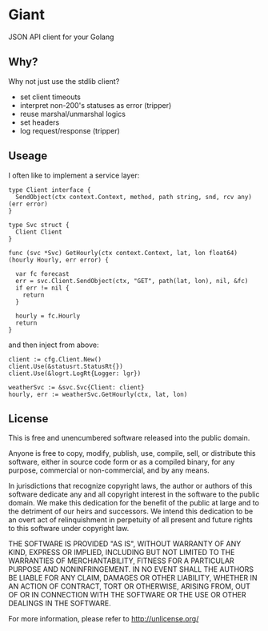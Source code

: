 
# Giant

JSON API client for your Golang

## Why?

Why not just use the stdlib client?

 - set client timeouts
 - interpret non-200's statuses as error (tripper)
 - reuse marshal/unmarshal logics
 - set headers
 - log request/response (tripper)

## Useage

I often like to implement a service layer:

    type Client interface {
      SendObject(ctx context.Context, method, path string, snd, rcv any) (err error)
    }

    type Svc struct {
      Client Client
    }

    func (svc *Svc) GetHourly(ctx context.Context, lat, lon float64) (hourly Hourly, err error) {

      var fc forecast
      err = svc.Client.SendObject(ctx, "GET", path(lat, lon), nil, &fc)
      if err != nil {
        return
      }

      hourly = fc.Hourly
      return
    }

and then inject from above:

    client := cfg.Client.New()
    client.Use(&statusrt.StatusRt{})
    client.Use(&logrt.LogRt{Logger: lgr})

    weatherSvc := &svc.Svc{Client: client}
    hourly, err := weatherSvc.GetHourly(ctx, lat, lon)

## License

This is free and unencumbered software released into the public domain.

Anyone is free to copy, modify, publish, use, compile, sell, or
distribute this software, either in source code form or as a compiled
binary, for any purpose, commercial or non-commercial, and by any
means.

In jurisdictions that recognize copyright laws, the author or authors
of this software dedicate any and all copyright interest in the
software to the public domain. We make this dedication for the benefit
of the public at large and to the detriment of our heirs and
successors. We intend this dedication to be an overt act of
relinquishment in perpetuity of all present and future rights to this
software under copyright law.

THE SOFTWARE IS PROVIDED "AS IS", WITHOUT WARRANTY OF ANY KIND,
EXPRESS OR IMPLIED, INCLUDING BUT NOT LIMITED TO THE WARRANTIES OF
MERCHANTABILITY, FITNESS FOR A PARTICULAR PURPOSE AND NONINFRINGEMENT.
IN NO EVENT SHALL THE AUTHORS BE LIABLE FOR ANY CLAIM, DAMAGES OR
OTHER LIABILITY, WHETHER IN AN ACTION OF CONTRACT, TORT OR OTHERWISE,
ARISING FROM, OUT OF OR IN CONNECTION WITH THE SOFTWARE OR THE USE OR
OTHER DEALINGS IN THE SOFTWARE.

For more information, please refer to <http://unlicense.org/>
